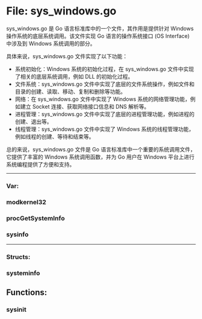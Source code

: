 # File: sys_windows.go

sys_windows.go 是 Go 语言标准库中的一个文件，其作用是提供针对 Windows 操作系统的底层系统调用。该文件实现 Go 语言的操作系统接口 (OS Interface) 中涉及到 Windows 系统调用的部分。

具体来说，sys_windows.go 文件实现了以下功能：

- 系统初始化：Windows 系统的初始化过程，在 sys_windows.go 文件中实现了相关的底层系统调用，例如 DLL 的初始化过程。
- 文件系统：sys_windows.go 文件中实现了底层的文件系统操作，例如文件和目录的创建、读取、移动、复制和删除等功能。
- 网络：在 sys_windows.go 文件中实现了 Windows 系统的网络管理功能，例如建立 Socket 连接、获取网络接口信息和 DNS 解析等。
- 进程管理：sys_windows.go 文件中实现了底层的进程管理功能，例如进程的创建、退出等。
- 线程管理：sys_windows.go 文件中实现了 Windows 系统的线程管理功能，例如线程的创建、等待和结束等。

总的来说，sys_windows.go 文件是 Go 语言标准库中一个重要的系统调用文件，它提供了丰富的 Windows 系统调用函数，并为 Go 用户在 Windows 平台上进行系统编程提供了方便和支持。




---

### Var:

### modkernel32





### procGetSystemInfo





### sysinfo








---

### Structs:

### systeminfo





## Functions:

### sysinit





